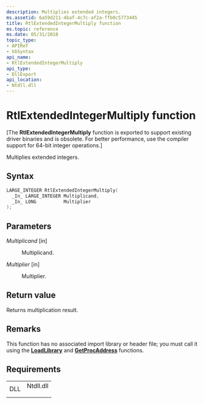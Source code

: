 ```yaml
---
description: Multiplies extended integers.
ms.assetid: 6a59d211-4baf-4c7c-af2a-ffb0c5773445
title: RtlExtendedIntegerMultiply function
ms.topic: reference
ms.date: 05/31/2018
topic_type: 
- APIRef
- kbSyntax
api_name: 
- RtlExtendedIntegerMultiply
api_type: 
- DllExport
api_location: 
- Ntdll.dll
---
```


# RtlExtendedIntegerMultiply function

\[The **RtlExtendedIntegerMultiply** function is exported to support existing driver binaries and is obsolete. For better performance, use the compiler support for 64-bit integer operations.\]

Multiplies extended integers.

## Syntax


```C++
LARGE_INTEGER RtlExtendedIntegerMultiply(
  _In_ LARGE_INTEGER Multiplicand,
  _In_ LONG          Multiplier
);
```



## Parameters

<dl> <dt>

*Multiplicand* \[in\]
</dt> <dd>

Multiplicand.

</dd> <dt>

*Multiplier* \[in\]
</dt> <dd>

Multiplier.

</dd> </dl>

## Return value

Returns multiplication result.

## Remarks

This function has no associated import library or header file; you must call it using the [**LoadLibrary**](/windows/win32/api/libloaderapi/nf-libloaderapi-loadlibrarya) and [**GetProcAddress**](/windows/win32/api/libloaderapi/nf-libloaderapi-getprocaddress) functions.

## Requirements



|                |                                                                                      |
|----------------|--------------------------------------------------------------------------------------|
| DLL<br/> | <dl> <dt>Ntdll.dll</dt> </dl> |



 

 
